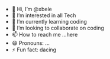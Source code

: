 - 👋 Hi, I’m @xbele
- 👀 I’m interested in all Tech
- 🌱 I’m currently learning coding
- 💞️ I’m looking to collaborate on coding
- 📫 How to reach me ...here
- 😄 Pronouns: ...
- ⚡ Fun fact: dacing

<!---
xbele/xbele is a ✨ special ✨ repository because its `README.md` (this file) appears on your GitHub profile.
You can click the Preview link to take a look at your changes.
--->
